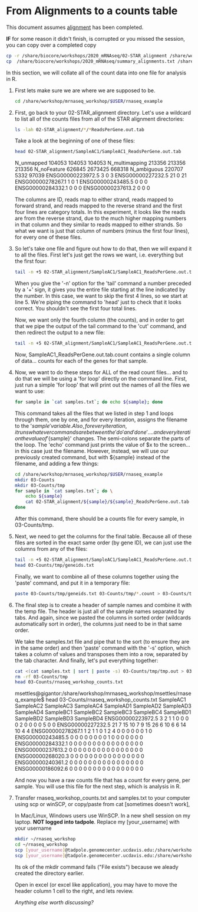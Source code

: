 # From Alignments to a counts table

This document assumes [alignment](./alignment.md) has been completed.

**IF** for some reason it didn't finish, is corrupted or you missed the session, you can copy over a completed copy

```bash
cp -r /share/biocore/workshops/2020_mRNAseq/02-STAR_alignment /share/workshop/mrnaseq_workshop/$USER/rnaseq_example/.
cp  /share/biocore/workshops/2020_mRNAseq/summary_alignments.txt /share/workshop/mrnaseq_workshop/$USER/rnaseq_example/.
```

In this section, we will collate all of the count data into one file for analysis in R.

1. First lets make sure we are where we are supposed to be.

    ```bash
    cd /share/workshop/mrnaseq_workshop/$USER/rnaseq_example
    ```

1. First, go back to your 02-STAR_alignment directory. Let's use a wildcard to list all of the counts files from all of the STAR alignment directories:

    ```bash
    ls -lah 02-STAR_alignment/*/*ReadsPerGene.out.tab
    ```

    Take a look at the beginning of one of these files:

    ```bash
    head 02-STAR_alignment/SampleAC1/SampleAC1_ReadsPerGene.out.tab
    ```

    <div class="output">N_unmapped	104053	104053	104053
    N_multimapping	213356	213356	213356
    N_noFeature	626845	2673425	668318
    N_ambiguous	220707	5332	97039
    ENSG00000223972.5	3	0	3
    ENSG00000227232.5	21	0	21
    ENSG00000278267.1	1	0	1
    ENSG00000243485.5	0	0	0
    ENSG00000284332.1	0	0	0
    ENSG00000237613.2	0	0	0
    </div>

    The columns are ID, reads map to either strand, reads mapped to forward strand, and reads mapped to the reverse strand and the first four lines are category totals. In this experiment, it looks like the reads are from the reverse strand, due to the much higher mapping numbers in that column and they similar to reads mapped to either strands. So what we want is just that column of numbers (minus the first four lines), for every one of these files.

1. So let's take one file and figure out how to do that, then we will expand it to all the files. First let's just get the rows we want, i.e. everything but the first four:

    ```bash
    tail -n +5 02-STAR_alignment/SampleAC1/SampleAC1_ReadsPerGene.out.tab | head
    ```

    When you give the '-n' option for the 'tail' command a number preceded by a '+' sign, it gives you the entire file starting at the line indicated by the number. In this case, we want to skip the first 4 lines, so we start at line 5. We're piping the command to 'head' just to check that it looks correct. You shouldn't see the first four total lines.

    Now, we want only the fourth column (the counts), and in order to get that we pipe the output of the tail command to the 'cut' command, and then redirect the output to a new file:

    ```bash
    tail -n +5 02-STAR_alignment/SampleAC1/SampleAC1_ReadsPerGene.out.tab | cut -f4 | head
    ```

    Now, SampleAC1_ReadsPerGene.out.tab.count contains a single column of data... counts for each of the genes for that sample.

1.  Now, we want to do these steps for ALL of the read count files... and to do that we will be using a 'for loop' directly on the command line. First, just run a simple 'for loop' that will print out the names of all the files we want to use:

    ```bash
    for sample in `cat samples.txt`; do echo ${sample}; done
    ```

    This command takes all the files that we listed in step 1 and loops through them, one by one, and for every iteration, assigns the filename to the '${sample}' variable. Also, for every iteration, it runs whatever commands are between the 'do' and 'done'.... and every iteration the value of '${sample}' changes. The semi-colons separate the parts of the loop. The 'echo' command just prints the value of $x to the screen... in this case just the filename. However, instead, we will use our previously created command, but with ${sample} instead of the filename, and adding a few things:

    ```bash
    cd /share/workshop/mrnaseq_workshop/$USER/rnaseq_example
    mkdir 03-Counts
    mkdir 03-Counts/tmp
    for sample in `cat samples.txt`; do \
        echo ${sample}
        cat 02-STAR_alignment/${sample}/${sample}_ReadsPerGene.out.tab | tail -n +5 | cut -f4 > 03-Counts/tmp/${sample}.count
    done
    ```

    After this command, there should be a counts file for every sample, in 03-Counts/tmp.

1. Next, we need to get the columns for the final table. Because all of these files are sorted in the exact same order (by gene ID), we can just use the columns from any of the files:

    ```bash
    tail -n +5 02-STAR_alignment/SampleAC1/SampleAC1_ReadsPerGene.out.tab | cut -f1 > 03-Counts/tmp/geneids.txt
    head 03-Counts/tmp/geneids.txt
    ```

    Finally, we want to combine all of these columns together using the 'paste' command, and put it in a temporary file:

    ```bash
    paste 03-Counts/tmp/geneids.txt 03-Counts/tmp/*.count > 03-Counts/tmp/tmp.out
    ```

1. The final step is to create a header of sample names and combine it with the temp file. The header is just all of the sample names separated by tabs. And again, since we pasted the columns in sorted order (wildcards automatically sort in order), the columns just need to be in that same order.

    We take the samples.txt file and pipe that to the sort (to ensure they are in the same order) and then 'paste' command with the '-s' option, which takes a column of values and transposes them into a row, separated by the tab character. And finally, let's put everything together:

    ```bash
    cat <(cat samples.txt | sort | paste -s) 03-Counts/tmp/tmp.out > 03-Counts/rnaseq_workshop_counts.txt
    rm -rf 03-Counts/tmp
    head 03-Counts/rnaseq_workshop_counts.txt
    ```

    <div class="output">msettles@gigantor:/share/workshop/mrnaseq_workshop/msettles/rnaseq_example$ head 03-Counts/rnaseq_workshop_counts.txt
    SampleAC1	SampleAC2	SampleAC3	SampleAC4	SampleAD1	SampleAD2	SampleAD3	SampleAD4	SampleBC1	SampleBC2	SampleBC3	SampleBC4	SampleBD1	SampleBD2	SampleBD3	SampleBD4
    ENSG00000223972.5	3	2	1	1	0	0	0	0	2	0	0	0	0	5	0	0
    ENSG00000227232.5	21	7	15	10	7	9	15	26	6	10	6	6	14	10	4	4
    ENSG00000278267.1	1	2	1	1	0	1	2	4	0	0	0	0	0	0	1	0
    ENSG00000243485.5	0	0	0	0	0	0	0	0	1	0	0	0	0	0	0	0
    ENSG00000284332.1	0	0	0	0	0	0	0	0	0	0	0	0	0	0	0	0
    ENSG00000237613.2	0	0	0	0	0	0	0	0	0	0	0	0	0	0	0	0
    ENSG00000268020.3	0	0	0	0	0	0	0	0	0	0	0	0	0	0	0	0
    ENSG00000240361.2	0	0	0	0	0	0	0	0	0	0	0	0	0	0	0	0
    ENSG00000186092.6	0	0	0	0	0	0	0	0	0	0	0	0	0	0	0	0
    </div>

    And now you have a raw counts file that has a count for every gene, per sample. You will use this file for the next step, which is analysis in R.

1. Transfer rnaseq_workshop_counts.txt and samples.txt to your computer using scp or winSCP, or copy/paste from cat [sometimes doesn't work],  

    In Mac/Linux, Windows users use WinSCP. In a new shell session on my laptop. **NOT logged into tadpole**. Replace my [your_username] with your username

    ```bash
    mkdir ~/rnaseq_workshop
    cd ~/rnaseq_workshop
    scp [your_username]@tadpole.genomecenter.ucdavis.edu:/share/workshop/mrnaseq_workshop/[your_username]/rnaseq_example/03-Counts/rnaseq_workshop_counts.txt .
    scp [your_username]@tadpole.genomecenter.ucdavis.edu:/share/workshop/mrnaseq_workshop/[your_username]/rnaseq_example/samples.txt .
    ```

    Its ok of the mkdir command fails ("File exists") because we aleady created the directory earlier.

    Open in excel (or excel like application), you may have to move the header column 1 cell to the right, and lets review.

    *Anything else worth discussing?*
